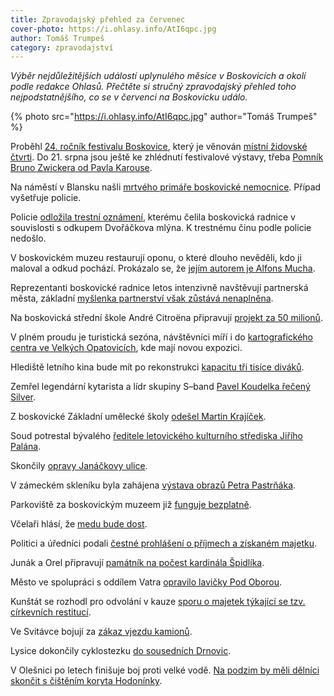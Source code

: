 ```yaml
---
title: Zpravodajský přehled za červenec
cover-photo: https://i.ohlasy.info/AtI6qpc.jpg
author: Tomáš Trumpeš
category: zpravodajství
---
```


*Výběr nejdůležitějších událostí uplynulého měsíce v Boskovicích a okolí podle redakce Ohlasů. Přečtěte si stručný zpravodajský přehled toho nejpodstatnějšího, co se v červenci na Boskovicku událo.*

{% photo src="https://i.ohlasy.info/AtI6qpc.jpg" author="Tomáš Trumpeš" %}

Proběhl [24. ročník festivalu Boskovice](http://ohlasy.info/clanky/2016/07/festivalovy-zapisnik.html), který je věnován [místní židovské čtvrti](http://ohlasy.info/clanky/2016/07/anketa-zidovska-ctvrt.html). Do 21. srpna jsou ještě ke zhlédnutí festivalové výstavy, třeba [Pomník Bruno Zwickera od Pavla Karouse](http://ohlasy.info/clanky/2016/07/rozhovor-karous.html).

Na náměstí v Blansku našli [mrtvého primáře boskovické nemocnice](http://zpravy.aktualne.cz/regiony/jihomoravsky/na-namesti-v-blansku-nasli-mrtveho-primare-boskovicke-nemocn/r~8f608faa4f3a11e69d46002590604f2e/). Případ vyšetřuje policie.

Policie [odložila trestní oznámení](http://ohlasy.info/clanky/2016/07/vysetrovani-cervenka.html), kterému čelila boskovická radnice v souvislosti s odkupem Dvořáčkova mlýna. K trestnému činu podle policie nedošlo.

V boskovickém muzeu restaurují oponu, o které dlouho nevěděli, kdo ji maloval a odkud pochází. Prokázalo se, že [jejím autorem je Alfons Mucha](http://ohlasy.info/clanky/2016/07/muchova-opona.html).

Reprezentanti boskovické radnice letos intenzivně navštěvují partnerská města, základní [myšlenka partnerství však zůstává nenaplněna](http://ohlasy.info/clanky/2016/07/partnerska-mesta.html).

Na boskovická střední škole André Citroëna připravují [projekt za 50 milionů](http://blanensky.denik.cz/zpravy_region/projekt-za-50-milionu-boskovicka-stredni-skola-chce-vymenit-i-stare-stroje-20160722.html). 

V plném proudu je turistická sezóna, návštěvníci míří i do [kartografického centra ve Velkých Opatovicích](http://ohlasy.info/clanky/2016/07/rozhovor-kaderkova.html), kde mají novou expozici.

Hlediště letního kina bude mít po rekonstrukci [kapacitu tři tisíce diváků](http://zrcadlo.net/clanky/Hlediste-boskovickeho-letniho-kina-bude-mit-vice-mist-na-sezeni-3001/).

Zemřel legendární kytarista a lídr skupiny S–band [Pavel Koudelka řečený Silver](http://ohlasy.info/clanky/2016/07/nekrolog-silver.html).

Z boskovické Základní umělecké školy [odešel Martin Krajíček](http://ohlasy.info/clanky/2016/07/rozhovor-krajicek-zus.html).

Soud potrestal bývalého [ředitele letovického kulturního střediska Jiřího Palána](http://zrcadlo.net/clanky/Soud-potrestal-byvaleho-reditele-MKS-Letovice-Jiriho-Palana-3047/).

Skončily [opravy Janáčkovy ulice](http://zrcadlo.net/clanky/Opravy-Janackovy-ulice-za-nemocnici-v-Boskovicich-uz-skoncily-3058/).

V zámeckém skleníku byla zahájena [výstava obrazů Petra Pastrňáka](https://www.facebook.com/ohlasy/posts/1042795375774577).

Parkoviště za boskovickým muzeem již [funguje bezplatně](http://blanensky.denik.cz/zpravy_region/boskovice-vic-platily-za-udrzbu-nez-vydelavaly-parkovani-u-muzea-bude-zdarma-20160730.html).

Včelaři hlásí, že [medu bude dost](http://blanensky.denik.cz/zpravy_region/vcelari-na-blanensku-hlasi-medu-jsme-letos-stocili-dost-20160722.html).

Politici a úředníci podali [čestné prohlášení o příjmech a získaném majetku](http://blanensky.denik.cz/zpravy_region/majetek-politiku-a-uredniku-domy-cenne-papiry-i-dluhy-20160722.html).

Junák a Orel připravují [památník na počest kardinála Špidlíka](http://blanensky.denik.cz/zpravy_region/boskovicti-postavi-pamatnik-na-pocest-kardinala-spidlika-20160713.html).

Město ve spolupráci s oddílem Vatra [opravilo lavičky Pod Oborou](http://blanensky.denik.cz/zpravy_region/do-opravy-lavicek-v-boskovicich-se-zapojily-take-deti-20160708.html).

Kunštát se rozhodl pro odvolání v kauze [sporu o majetek týkající se tzv. církevních restitucí](http://blanensky.denik.cz/zpravy_region/cirkevni-restituce-kunstat-zvolil-boj-o-majetek-20160708.html).

Ve Svitávce bojují za [zákaz vjezdu kamionů](http://blanensky.denik.cz/zpravy_region/ve-svitavce-bojuji-neunavne-za-zakaz-vjezdu-kamionu-20160706.html).

Lysice dokončily cyklostezku [do sousedních Drnovic](http://zrcadlo.net/clanky/Lysice-dokoncily-posledni-usek-nove-cyklostezky-do-Drnovic-3016/).

V Olešnici po letech finišuje boj proti velké vodě. [Na podzim by měli dělníci skončit s čištěním koryta Hodonínky](http://blanensky.denik.cz/zpravy_region/upravy-koryta-hodoninky-protekajici-olesnici-finisuji-pomohou-pri-velke-vode-20160727.html).
